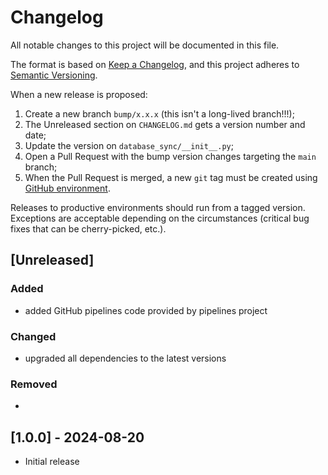 # Changelog

All notable changes to this project will be documented in this file.

The format is based on [Keep a Changelog](https://keepachangelog.com/en/1.0.0/), and this project adheres to [Semantic Versioning](https://semver.org/spec/v2.0.0.html).

When a new release is proposed:

1. Create a new branch `bump/x.x.x` (this isn't a long-lived branch!!!);
2. The Unreleased section on `CHANGELOG.md` gets a version number and date;
3. Update the version on `database_sync/__init__.py`;
4. Open a Pull Request with the bump version changes targeting the `main` branch;
5. When the Pull Request is merged, a new `git` tag must be created using [GitHub environment](https://github.com/fnk0c/database-sync/tags).

Releases to productive environments should run from a tagged version.
Exceptions are acceptable depending on the circumstances (critical bug fixes that can be cherry-picked, etc.).

## [Unreleased]

### Added

- added GitHub pipelines code provided by pipelines project

### Changed

- upgraded all dependencies to the latest versions

### Removed

-

## [1.0.0] - 2024-08-20

- Initial release
